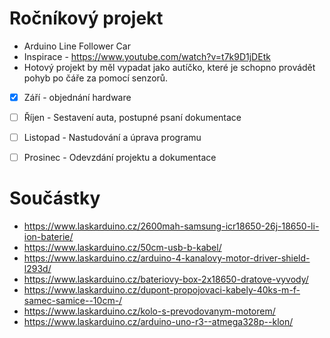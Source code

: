  # Ročníkový projekt
 - Arduino Line Follower Car
 - Inspirace - https://www.youtube.com/watch?v=t7k9D1jDEtk 
 - Hotový projekt by měl vypadat jako autíčko, které je schopno provádět pohyb po čáře za pomocí senzorů.
 - [x] Září - objednání hardware
 
 - [ ] Říjen - Sestavení auta, postupné psaní dokumentace
 
 - [ ] Listopad - Nastudování a úprava programu 
 
 - [ ] Prosinec - Odevzdání projektu a dokumentace

# Součástky

- https://www.laskarduino.cz/2600mah-samsung-icr18650-26j-18650-li-ion-baterie/
- https://www.laskarduino.cz/50cm-usb-b-kabel/
- https://www.laskarduino.cz/arduino-4-kanalovy-motor-driver-shield-l293d/
- https://www.laskarduino.cz/bateriovy-box-2x18650-dratove-vyvody/
- https://www.laskarduino.cz/dupont-propojovaci-kabely-40ks-m-f-samec-samice--10cm-/
- https://www.laskarduino.cz/kolo-s-prevodovanym-motorem/
- https://www.laskarduino.cz/arduino-uno-r3--atmega328p--klon/

